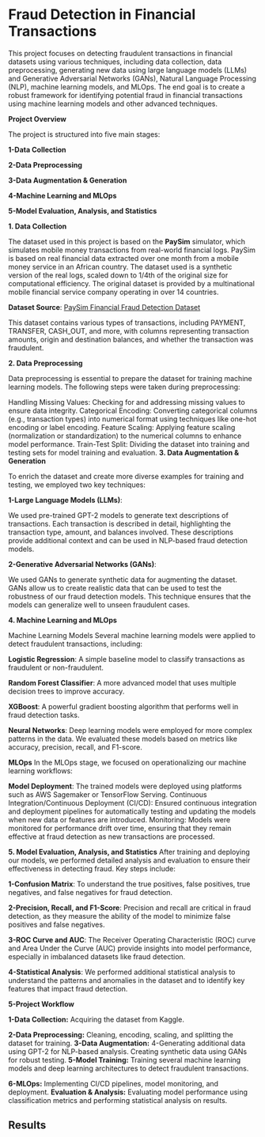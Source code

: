 # Fraud Detection in Financial Transactions


This project focuses on detecting fraudulent transactions in financial datasets using various techniques, including data collection, data preprocessing, generating new data using large language models (LLMs) and Generative Adversarial Networks (GANs), Natural Language Processing (NLP), machine learning models, and MLOps. The end goal is to create a robust framework for identifying potential fraud in financial transactions using machine learning models and other advanced techniques.

**Project Overview**

The project is structured into five main stages:

**1-Data Collection**

**2-Data Preprocessing**

**3-Data Augmentation & Generation**

**4-Machine Learning and MLOps**

**5-Model Evaluation, Analysis, and Statistics**

**1. Data Collection**

The dataset used in this project is based on the **PaySim** simulator, which simulates mobile money transactions from real-world financial logs. PaySim is based on real financial data extracted over one month from a mobile money service in an African country. The dataset used is a synthetic version of the real logs, scaled down to 1/4th of the original size for computational efficiency. The original dataset is provided by a multinational mobile financial service company operating in over 14 countries.

**Dataset Source**: [PaySim Financial Fraud Detection Dataset](https://www.kaggle.com/datasets/ealaxi/paysim1)

This dataset contains various types of transactions, including PAYMENT, TRANSFER, CASH_OUT, and more, with columns representing transaction amounts, origin and destination balances, and whether the transaction was fraudulent.

**2. Data Preprocessing**

Data preprocessing is essential to prepare the dataset for training machine learning models. The following steps were taken during preprocessing:

Handling Missing Values: Checking for and addressing missing values to ensure data integrity.
Categorical Encoding: Converting categorical columns (e.g., transaction types) into numerical format using techniques like one-hot encoding or label encoding.
Feature Scaling: Applying feature scaling (normalization or standardization) to the numerical columns to enhance model performance.
Train-Test Split: Dividing the dataset into training and testing sets for model training and evaluation.
**3. Data Augmentation & Generation**

To enrich the dataset and create more diverse examples for training and testing, we employed two key techniques:

**1-Large Language Models (LLMs)**:

We used pre-trained GPT-2 models to generate text descriptions of transactions. Each transaction is described in detail, highlighting the transaction type, amount, and balances involved. These descriptions provide additional context and can be used in NLP-based fraud detection models.

**2-Generative Adversarial Networks (GANs)**:

We used GANs to generate synthetic data for augmenting the dataset. GANs allow us to create realistic data that can be used to test the robustness of our fraud detection models. This technique ensures that the models can generalize well to unseen fraudulent cases.

**4. Machine Learning and MLOps**

Machine Learning Models
Several machine learning models were applied to detect fraudulent transactions, including:

**Logistic Regression**: 
A simple baseline model to classify transactions as fraudulent or non-fraudulent.

**Random Forest Classifier**: 
A more advanced model that uses multiple decision trees to improve accuracy.

**XGBoost**:
A powerful gradient boosting algorithm that performs well in fraud detection tasks.

**Neural Networks**: 
Deep learning models were employed for more complex patterns in the data.
We evaluated these models based on metrics like accuracy, precision, recall, and F1-score.

**MLOps**
In the MLOps stage, we focused on operationalizing our machine learning workflows:

**Model Deployment**: 
The trained models were deployed using platforms such as AWS Sagemaker or TensorFlow Serving.
Continuous Integration/Continuous Deployment (CI/CD): Ensured continuous integration and deployment pipelines for automatically testing and updating the models when new data or features are introduced.
Monitoring: Models were monitored for performance drift over time, ensuring that they remain effective at fraud detection as new transactions are processed.

**5. Model Evaluation, Analysis, and Statistics**
After training and deploying our models, we performed detailed analysis and evaluation to ensure their effectiveness in detecting fraud. Key steps include:

**1-Confusion Matrix**:
To understand the true positives, false positives, true negatives, and false negatives for fraud detection.

**2-Precision, Recall, and F1-Score**: 
Precision and recall are critical in fraud detection, as they measure the ability of the model to minimize false positives and false negatives.

**3-ROC Curve and AUC**: 
The Receiver Operating Characteristic (ROC) curve and Area Under the Curve (AUC) provide insights into model performance, especially in imbalanced datasets like fraud detection.

**4-Statistical Analysis**: 
We performed additional statistical analysis to understand the patterns and anomalies in the dataset and to identify key features that impact fraud detection.

**5-Project Workflow**

**1-Data Collection:**
Acquiring the dataset from Kaggle.

**2-Data Preprocessing:** 
Cleaning, encoding, scaling, and splitting the dataset for training.
**3-Data Augmentation:**
4-Generating additional data using GPT-2 for NLP-based analysis.
Creating synthetic data using GANs for robust testing.
**5-Model Training:** 
Training several machine learning models and deep learning architectures to detect fraudulent transactions.

**6-MLOps:** 
Implementing CI/CD pipelines, model monitoring, and deployment.
**Evaluation & Analysis:** Evaluating model performance using classification metrics and performing statistical analysis on results.

## Results
